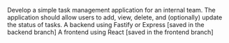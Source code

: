 Develop a simple task management application for an internal team.
The application should allow users to add, view, delete, and (optionally) update the status of tasks.
A backend using Fastify or Express [saved in the backend branch]
A frontend using React [saved in the frontend branch]
